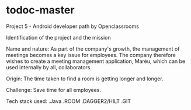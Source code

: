 # todoc-master
Project 5 - Android developer path by Openclassrooms

Identification of the project and the mission

Name and nature: 
As part of the company's growth, the management of meetings becomes a key issue for employees. The company therefore wishes to create a meeting management application, Maréu, which can be used internally by all, collaborators.

Origin: 
The time taken to find a room is getting longer and longer.

Challenge: 
Save time for all employees.

Tech stack used:
.Java
.ROOM
.DAGGER2/HILT
.GIT
